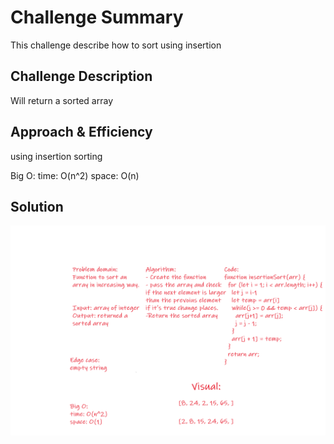 # Challenge Summary
<!-- Short summary or background information -->
This challenge describe how to sort using insertion

## Challenge Description
<!-- Description of the challenge -->
Will return a sorted array

## Approach & Efficiency
<!-- What approach did you take? Why? What is the Big O space/time for this approach? -->
using insertion sorting

Big O:
time: O(n^2)
space: O(n)

## Solution
<!-- Embedded whiteboard image -->

![whiteboard](insertion_whiteboard.png)
